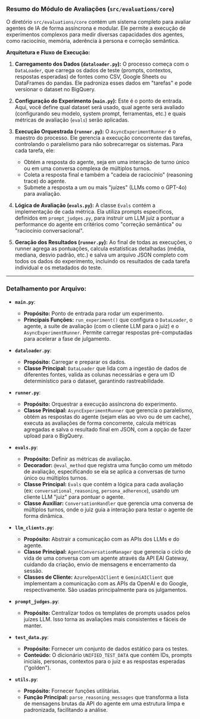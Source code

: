 ### **Resumo do Módulo de Avaliações (`src/evaluations/core`)**

O diretório `src/evaluations/core` contém um sistema completo para avaliar agentes de IA de forma assíncrona e modular. Ele permite a execução de experimentos complexos para medir diversas capacidades dos agentes, como raciocínio, memória, aderência à persona e correção semântica.

**Arquitetura e Fluxo de Execução:**

1.  **Carregamento dos Dados (`dataloader.py`):** O processo começa com o `DataLoader`, que carrega os dados de teste (prompts, contextos, respostas esperadas) de fontes como CSV, Google Sheets ou DataFrames do pandas. Ele padroniza esses dados em "tarefas" e pode versionar o dataset no BigQuery.

2.  **Configuração do Experimento (`main.py`):** Este é o ponto de entrada. Aqui, você define qual dataset será usado, qual agente será avaliado (configurando seu modelo, system prompt, ferramentas, etc.) e quais métricas de avaliação (`evals`) serão aplicadas.

3.  **Execução Orquestrada (`runner.py`):** O `AsyncExperimentRunner` é o maestro do processo. Ele gerencia a execução concorrente das tarefas, controlando o paralelismo para não sobrecarregar os sistemas. Para cada tarefa, ele:
    *   Obtém a resposta do agente, seja em uma interação de turno único ou em uma conversa complexa de múltiplos turnos.
    *   Coleta a resposta final e também a "cadeia de raciocínio" (reasoning trace) do agente.
    *   Submete a resposta a um ou mais "juízes" (LLMs como o GPT-4o) para avaliação.

4.  **Lógica de Avaliação (`evals.py`):** A classe `Evals` contém a implementação de cada métrica. Ela utiliza prompts específicos, definidos em `prompt_judges.py`, para instruir um LLM juiz a pontuar a performance do agente em critérios como "correção semântica" ou "raciocínio conversacional".

5.  **Geração dos Resultados (`runner.py`):** Ao final de todas as execuções, o runner agrega as pontuações, calcula estatísticas detalhadas (média, mediana, desvio padrão, etc.) e salva um arquivo JSON completo com todos os dados do experimento, incluindo os resultados de cada tarefa individual e os metadados do teste.

---

### **Detalhamento por Arquivo:**

*   **`main.py`**:
    *   **Propósito:** Ponto de entrada para rodar um experimento.
    *   **Principais Funções:** `run_experiment()` que configura o `DataLoader`, o agente, a suíte de avaliação (com o cliente LLM para o juiz) e o `AsyncExperimentRunner`. Permite carregar respostas pré-computadas para acelerar a fase de julgamento.

*   **`dataloader.py`**:
    *   **Propósito:** Carregar e preparar os dados.
    *   **Classe Principal:** `DataLoader` que lida com a ingestão de dados de diferentes fontes, valida as colunas necessárias e gera um ID determinístico para o dataset, garantindo rastreabilidade.

*   **`runner.py`**:
    *   **Propósito:** Orquestrar a execução assíncrona do experimento.
    *   **Classe Principal:** `AsyncExperimentRunner` que gerencia o paralelismo, obtém as respostas do agente (sejam elas ao vivo ou de um cache), executa as avaliações de forma concorrente, calcula métricas agregadas e salva o resultado final em JSON, com a opção de fazer upload para o BigQuery.

*   **`evals.py`**:
    *   **Propósito:** Definir as métricas de avaliação.
    *   **Decorador:** `@eval_method` que registra uma função como um método de avaliação, especificando se ela se aplica a conversas de turno único ou múltiplos turnos.
    *   **Classe Principal:** `Evals` que contém a lógica para cada avaliação (ex: `conversational_reasoning`, `persona_adherence`), usando um cliente LLM "juiz" para pontuar o agente.
    *   **Classe Auxiliar:** `ConversationHandler` que gerencia uma conversa de múltiplos turnos, onde o juiz guia a interação para testar o agente de forma dinâmica.

*   **`llm_clients.py`**:
    *   **Propósito:** Abstrair a comunicação com as APIs dos LLMs e do agente.
    *   **Classe Principal:** `AgentConversationManager` que gerencia o ciclo de vida de uma conversa com um agente através da API EAI Gateway, cuidando da criação, envio de mensagens e encerramento da sessão.
    *   **Classes de Cliente:** `AzureOpenAIClient` e `GeminiAIClient` que implementam a comunicação com as APIs da OpenAI e do Google, respectivamente. São usadas principalmente para os julgamentos.

*   **`prompt_judges.py`**:
    *   **Propósito:** Centralizar todos os templates de prompts usados pelos juízes LLM. Isso torna as avaliações mais consistentes e fáceis de manter.

*   **`test_data.py`**:
    *   **Propósito:** Fornecer um conjunto de dados estático para os testes.
    *   **Conteúdo:** O dicionário `UNIFIED_TEST_DATA` que contém IDs, prompts iniciais, personas, contextos para o juiz e as respostas esperadas ("golden").

*   **`utils.py`**:
    *   **Propósito:** Fornecer funções utilitárias.
    *   **Função Principal:** `parse_reasoning_messages` que transforma a lista de mensagens brutas da API do agente em uma estrutura limpa e padronizada, facilitando a análise.
